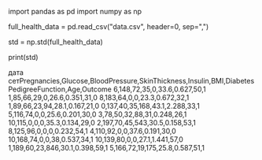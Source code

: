 import pandas as pd
import numpy as np

full_health_data = pd.read_csv("data.csv", header=0, sep=",")

std = np.std(full_health_data)

print(std)


дата сетPregnancies,Glucose,BloodPressure,SkinThickness,Insulin,BMI,DiabetesPedigreeFunction,Age,Outcome
6,148,72,35,0,33.6,0.627,50,1
1,85,66,29,0,26.6,0.351,31,0
8,183,64,0,0,23.3,0.672,32,1
1,89,66,23,94,28.1,0.167,21,0
0,137,40,35,168,43.1,2.288,33,1
5,116,74,0,0,25.6,0.201,30,0
3,78,50,32,88,31,0.248,26,1
10,115,0,0,0,35.3,0.134,29,0
2,197,70,45,543,30.5,0.158,53,1
8,125,96,0,0,0,0.232,54,1
4,110,92,0,0,37.6,0.191,30,0
10,168,74,0,0,38,0.537,34,1
10,139,80,0,0,27.1,1.441,57,0
1,189,60,23,846,30.1,0.398,59,1
5,166,72,19,175,25.8,0.587,51,1
